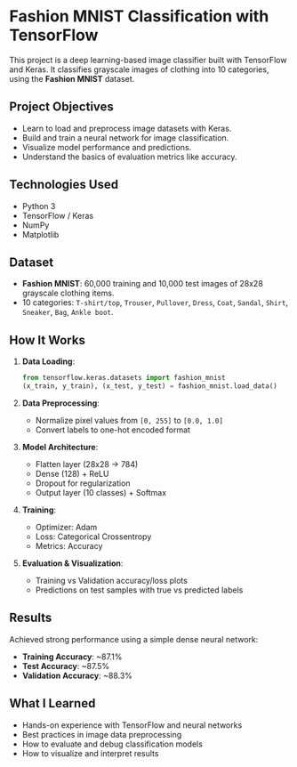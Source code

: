 
#  Fashion MNIST Classification with TensorFlow

This project is a deep learning-based image classifier built with TensorFlow and Keras. It classifies grayscale images of clothing into 10 categories, using the **Fashion MNIST** dataset.

##  Project Objectives

- Learn to load and preprocess image datasets with Keras.
- Build and train a neural network for image classification.
- Visualize model performance and predictions.
- Understand the basics of evaluation metrics like accuracy.

##  Technologies Used

- Python 3
- TensorFlow / Keras
- NumPy
- Matplotlib

##  Dataset

- **Fashion MNIST**: 60,000 training and 10,000 test images of 28x28 grayscale clothing items.
- 10 categories: `T-shirt/top`, `Trouser`, `Pullover`, `Dress`, `Coat`, `Sandal`, `Shirt`, `Sneaker`, `Bag`, `Ankle boot`.

##  How It Works

1. **Data Loading**:
   ```python
   from tensorflow.keras.datasets import fashion_mnist
   (x_train, y_train), (x_test, y_test) = fashion_mnist.load_data()
   ```
2. **Data Preprocessing**:
   - Normalize pixel values from `[0, 255]` to `[0.0, 1.0]`
   - Convert labels to one-hot encoded format

3. **Model Architecture**:
   - Flatten layer (28x28 → 784)
   - Dense (128) + ReLU
   - Dropout for regularization
   - Output layer (10 classes) + Softmax

4. **Training**:
   - Optimizer: Adam
   - Loss: Categorical Crossentropy
   - Metrics: Accuracy

5. **Evaluation & Visualization**:
   - Training vs Validation accuracy/loss plots
   - Predictions on test samples with true vs predicted labels

##  Results

Achieved strong performance using a simple dense neural network:
- **Training Accuracy**: ~87.1%
- **Test Accuracy**: ~87.5%
- **Validation Accuracy**: ~88.3%


## What I Learned

- Hands-on experience with TensorFlow and neural networks
- Best practices in image data preprocessing
- How to evaluate and debug classification models
- How to visualize and interpret results


